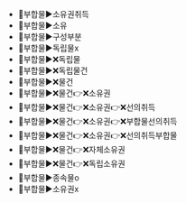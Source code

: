 - 🚩부합물▶️소유권취득
- 🚩부합물▶️소유
- 🚩부합물▶️구성부분
- 🚩부합물▶️독립물x
- 🚩부합물▶️❌독립물
- 🚩부합물▶️❌독립물건
- 🚩부합물▶️❌물건
- 🚩부합물▶️❌물건👉❌소유권
- 🚩부합물▶️❌물건👉❌소유권👉❌선의취득
- 🚩부합물▶️❌물건👉❌소유권👉❌부합물선의취득
- 🚩부합물▶️❌물건👉❌소유권👉❌선의취득부합물
- 🚩부합물▶️❌물건👉❌자체소유권
- 🚩부합물▶️❌물건👉❌독립소유권
- 🚩부합물▶️종속물o
- 🚩부합물▶️소유권x
